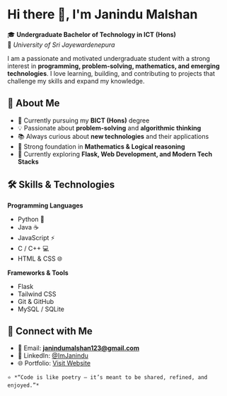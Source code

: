 # Hi there 👋, I'm Janindu Malshan

🎓 **Undergraduate Bachelor of Technology in ICT (Hons)**  
📍 *University of Sri Jayewardenepura*

I am a passionate and motivated undergraduate student with a strong interest in **programming, problem-solving, mathematics, and emerging technologies**. I love learning, building, and contributing to projects that challenge my skills and expand my knowledge.  

## 🚀 About Me  

- 🔭 Currently pursuing my **BICT (Hons)** degree  
- 💡 Passionate about **problem-solving** and **algorithmic thinking**  
- 📚 Always curious about **new technologies** and their applications  
- 🧮 Strong foundation in **Mathematics & Logical reasoning**  
- 🌱 Currently exploring **Flask, Web Development, and Modern Tech Stacks**  

## 🛠️ Skills & Technologies  

**Programming Languages**  
- Python 🐍  
- Java ☕  
- JavaScript ⚡  
- C / C++ 💻  
- HTML & CSS 🌐  

**Frameworks & Tools**  
- Flask  
- Tailwind CSS  
- Git & GitHub  
- MySQL / SQLite  

## 🤝 Connect with Me  

- 📧 Email: **janindumalshan123@gmail.com**  
- 💼 LinkedIn: [@ImJanindu](www.linkedin.com/in/imjanindu)  
- 🌐 Portfolio: [Visit Website](https://janindu.vercel.app)  


`⭐️ *“Code is like poetry — it’s meant to be shared, refined, and enjoyed.”* ` 
